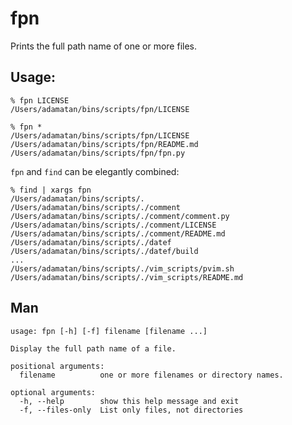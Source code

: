 # fpn

Prints the full path name of one or more files.

## Usage:

    % fpn LICENSE
    /Users/adamatan/bins/scripts/fpn/LICENSE

    % fpn *
    /Users/adamatan/bins/scripts/fpn/LICENSE
    /Users/adamatan/bins/scripts/fpn/README.md
    /Users/adamatan/bins/scripts/fpn/fpn.py

`fpn` and `find` can be elegantly combined:

    % find | xargs fpn
    /Users/adamatan/bins/scripts/.
    /Users/adamatan/bins/scripts/./comment
    /Users/adamatan/bins/scripts/./comment/comment.py
    /Users/adamatan/bins/scripts/./comment/LICENSE
    /Users/adamatan/bins/scripts/./comment/README.md
    /Users/adamatan/bins/scripts/./datef
    /Users/adamatan/bins/scripts/./datef/build
    ...
    /Users/adamatan/bins/scripts/./vim_scripts/pvim.sh
    /Users/adamatan/bins/scripts/./vim_scripts/README.md

## Man

    usage: fpn [-h] [-f] filename [filename ...]

    Display the full path name of a file.

    positional arguments:
      filename          one or more filenames or directory names.

    optional arguments:
      -h, --help        show this help message and exit
      -f, --files-only  List only files, not directories
